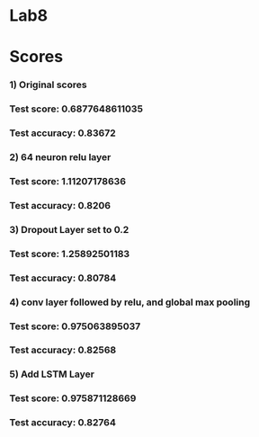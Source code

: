 # Lab8

# Scores 

### 1) Original scores 
### Test score: 0.6877648611035 
### Test accuracy: 0.83672


### 2) 64 neuron relu layer 
### Test score: 1.11207178636 
### Test accuracy: 0.8206

### 3) Dropout Layer set to 0.2 
### Test score: 1.25892501183
### Test accuracy: 0.80784


### 4) conv layer followed by relu, and global max pooling 
### Test score: 0.975063895037 
### Test accuracy: 0.82568

### 5) Add LSTM Layer 
### Test score: 0.975871128669 
### Test accuracy: 0.82764

